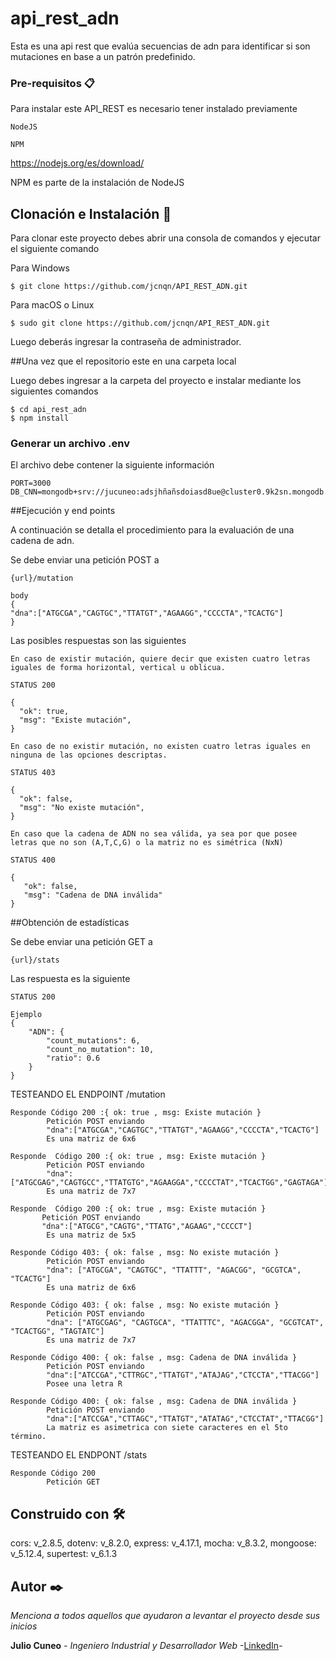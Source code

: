 # api_rest_adn

Esta es una api rest que evalúa secuencias de adn para identificar si son mutaciones en base a un patrón predefinido.

### Pre-requisitos 📋

Para instalar este API_REST es necesario tener instalado previamente
```
NodeJS

NPM

```
https://nodejs.org/es/download/

NPM es parte de la instalación de NodeJS


## Clonación e Instalación 🚀

Para clonar este proyecto debes abrir una consola de comandos y ejecutar el siguiente comando

Para Windows
```
$ git clone https://github.com/jcnqn/API_REST_ADN.git
```

Para macOS o Linux

```
$ sudo git clone https://github.com/jcnqn/API_REST_ADN.git
```
Luego deberás ingresar la contraseña de administrador.

##Una vez que el repositorio este en una carpeta local

Luego debes ingresar a la carpeta del proyecto e instalar mediante los siguientes comandos

```
$ cd api_rest_adn
$ npm install
```
### Generar un archivo .env

El archivo debe contener la siguiente información

```
PORT=3000
DB_CNN=mongodb+srv://jucuneo:adsjhñañsdoiasd8ue@cluster0.9k2sn.mongodb.net/db_adn
```

##Ejecución y end points

A continuación se detalla el procedimiento para la evaluación de una cadena de adn.

Se debe enviar una petición POST a 

```
{url}/mutation

body
{
"dna":["ATGCGA","CAGTGC","TTATGT","AGAAGG","CCCCTA","TCACTG"]
}
```
Las posibles respuestas son las siguientes

```
En caso de existir mutación, quiere decir que existen cuatro letras iguales de forma horizontal, vertical u oblicua.

STATUS 200

{
  "ok": true,
  "msg": "Existe mutación",
}
```

```
En caso de no existir mutación, no existen cuatro letras iguales en ninguna de las opciones descriptas.

STATUS 403

{
  "ok": false,
  "msg": "No existe mutación",
}
```

```
En caso que la cadena de ADN no sea válida, ya sea por que posee letras que no son (A,T,C,G) o la matriz no es simétrica (NxN)

STATUS 400

{
   "ok": false,
   "msg": "Cadena de DNA inválida"
}
```

##Obtención de estadísticas

Se debe enviar una petición GET a

```
{url}/stats
```

Las respuesta es la siguiente

```
STATUS 200

Ejemplo
{
    "ADN": {
        "count_mutations": 6,
        "count_no_mutation": 10,
        "ratio": 0.6
    }
}
```

TESTEANDO EL ENDPOINT /mutation

```
Responde Código 200 :{ ok: true , msg: Existe mutación }
        Petición POST enviando
        "dna":["ATGCGA","CAGTGC","TTATGT","AGAAGG","CCCCTA","TCACTG"]
        Es una matriz de 6x6
```            
```
Responde  Código 200 :{ ok: true , msg: Existe mutación }
        Petición POST enviando
        "dna":["ATGCGAG","CAGTGCC","TTATGTG","AGAAGGA","CCCCTAT","TCACTGG","GAGTAGA"]
        Es una matriz de 7x7
```
```
Responde  Código 200 :{ ok: true , msg: Existe mutación }
       Petición POST enviando
       "dna":["ATGCG","CAGTG","TTATG","AGAAG","CCCCT"]
        Es una matriz de 5x5
```
```
Responde Código 403: { ok: false , msg: No existe mutación }
        Petición POST enviando
        "dna": ["ATGCGA", "CAGTGC", "TTATTT", "AGACGG", "GCGTCA", "TCACTG"]
        Es una matriz de 6x6
```        
```
Responde Código 403: { ok: false , msg: No existe mutación }
        Petición POST enviando
        "dna": ["ATGCGAG", "CAGTGCA", "TTATTTC", "AGACGGA", "GCGTCAT", "TCACTGG", "TAGTATC"]
        Es una matriz de 7x7
```        
```
Responde Código 400: { ok: false , msg: Cadena de DNA inválida }
        Petición POST enviando
        "dna":["ATCCGA","CTTRGC","TTATGT","ATAJAG","CTCCTA","TTACGG"]
        Posee una letra R
```        
```        
Responde Código 400: { ok: false , msg: Cadena de DNA inválida }
        Petición POST enviando
        "dna":["ATCCGA","CTTAGC","TTATGT","ATATAG","CTCCTAT","TTACGG"]
        La matriz es asimetrica con siete caracteres en el 5to término.

```     
TESTEANDO EL ENDPONT /stats
```    
Responde Código 200
        Petición GET        

```


## Construido con 🛠️

cors: v_2.8.5,
dotenv: v_8.2.0,
express: v_4.17.1,
mocha: v_8.3.2,
mongoose: v_5.12.4,
supertest: v_6.1.3




## Autor ✒️

_Menciona a todos aquellos que ayudaron a levantar el proyecto desde sus inicios_

**Julio Cuneo** - *Ingeniero Industrial y Desarrollador Web* -[LinkedIn]( https://www.linkedin.com/in/juliocuneo/)-
